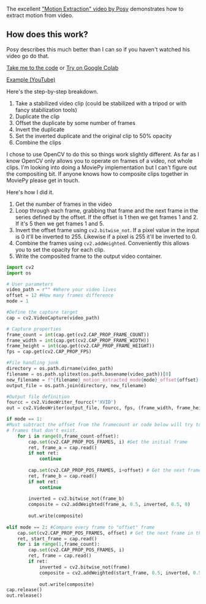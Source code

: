 The excellent ["Motion Extraction" video by Posy](https://www.youtube.com/watch?v=NSS6yAMZF78) demonstrates how to extract motion from video.

## How does this work?
Posy describes this much better than I can so if you haven't watched his video go do that.

[Take me to the code](https://gist.github.com/hyperific/c6724a2f35f4ba1af50d2de043962509)
or
[Try on Google Colab](https://colab.research.google.com/drive/1hoIDW7fqt8QtWe-Mgb2Sr49CEehy75aG)

[Example (YouTube)](https://youtu.be/L-2cr1kdzMU)

Here's the step-by-step breakdown.

1. Take a stabilized video clip (could be stabilized with a tripod or with fancy stabilization tools)
2. Duplicate the clip
3. Offset the duplicate by some number of frames
4. Invert the duplicate
5. Set the inverted duplicate and the original clip to 50% opacity
6. Combine the clips


I chose to use OpenCV to do this so things work slightly different.
As far as I know OpenCV only allows you to operate on frames of a video, not whole clips. I'm looking into doing a MoviePy implementation but I can't figure out the compositing bit. If anyone knows how to composite clips together in MoviePy please get in touch.

Here's how I did it.

1. Get the number of frames in the video
2. Loop through each frame, grabbing that frame and the next frame in the series defined by the offset. If the offset is 1 then we get frames 1 and 2. If it's 5 then we get frames 1 and 5.
3. Invert the offset frame using `cv2.bitwise_not`. If a pixel value in the input is 0 it'll be inverted to 255. Likewise if a pixel is 255 it'll be inverted to 0.
4. Combine the frames using `cv2.addWeighted`. Conveniently this allows you to set the opacity for each clip.
5. Write the composited frame to the output video container.





```Python
import cv2
import os

# User parameters
video_path = r"" #Where your video lives
offset = 12 #How many frames difference
mode = 1

#Define the capture target
cap = cv2.VideoCapture(video_path)

# Capture properties
frame_count = int(cap.get(cv2.CAP_PROP_FRAME_COUNT))
frame_width = int(cap.get(cv2.CAP_PROP_FRAME_WIDTH))
frame_height = int(cap.get(cv2.CAP_PROP_FRAME_HEIGHT))
fps = cap.get(cv2.CAP_PROP_FPS)

#File handling junk
directory = os.path.dirname(video_path)
filename = os.path.splitext(os.path.basename(video_path))[0]
new_filename = f"{filename}_motion_extracted_mode{mode}_offset{offset}.avi"
output_file = os.path.join(directory, new_filename)

#Output file definition
fourcc = cv2.VideoWriter_fourcc(*'XVID')
out = cv2.VideoWriter(output_file, fourcc, fps, (frame_width, frame_height))

if mode == 1:
#Must subtract the offset from the framecount or code below will try to index
# frames that don't exist.
    for i in range(0,frame_count-offset):
        cap.set(cv2.CAP_PROP_POS_FRAMES, i) #Get the initial frame
        ret, frame_a = cap.read()
        if not ret:
            continue
        
        cap.set(cv2.CAP_PROP_POS_FRAMES, i+offset) # Get the next frame in the series
        ret, frame_b = cap.read()
        if not ret:
            continue
        
        inverted = cv2.bitwise_not(frame_b)
        composite = cv2.addWeighted(frame_a, 0.5, inverted, 0.5, 0)
        
        out.write(composite)
        
elif mode == 2: #Compare every frame to "offset" frame
    cap.set(cv2.CAP_PROP_POS_FRAMES, offset) # Get the next frame in the series
    ret, start_frame = cap.read()
    for i in range(1,frame_count):
        cap.set(cv2.CAP_PROP_POS_FRAMES, i)
        ret, frame = cap.read()
        if ret:
            inverted = cv2.bitwise_not(frame)
            composite = cv2.addWeighted(start_frame, 0.5, inverted, 0.5, 0)
        
            out.write(composite)
cap.release()
out.release()

```
